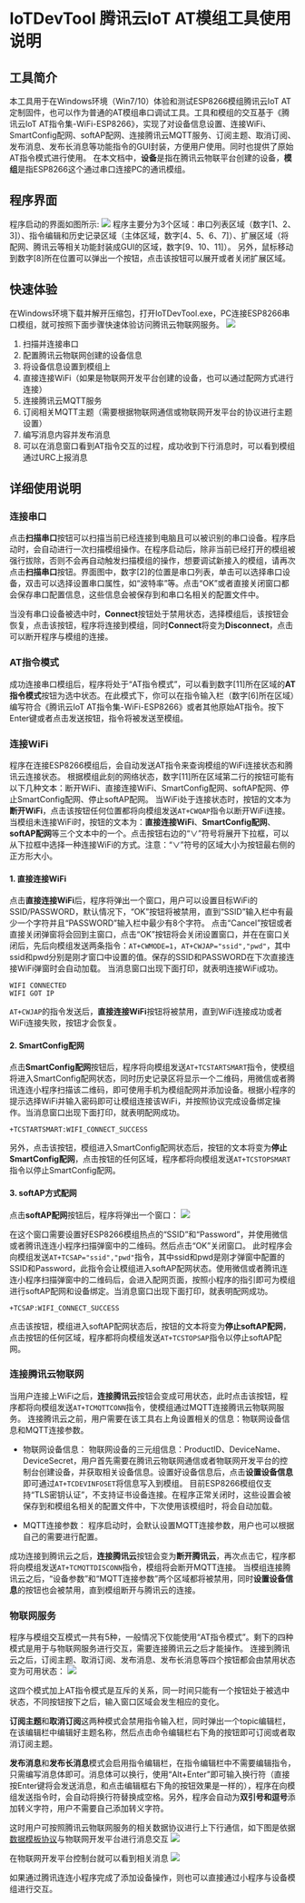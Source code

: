 # IoTDevTool 腾讯云IoT AT模组工具使用说明

## 工具简介
本工具用于在Windows环境（Win7/10）体验和测试ESP8266模组腾讯云IoT AT定制固件，也可以作为普通的AT模组串口调试工具。工具和模组的交互基于《腾讯云IoT AT指令集-WiFi-ESP8266》，实现了对设备信息设置、连接WiFi、SmartConfig配网、softAP配网、连接腾讯云MQTT服务、订阅主题、取消订阅、发布消息、发布长消息等功能指令的GUI封装，方便用户使用。同时也提供了原始AT指令模式进行使用。
在本文档中，**设备**是指在腾讯云物联平台创建的设备，**模组**是指ESP8266这个通过串口连接PC的通讯模组。

## 程序界面
程序启动的界面如图所示:
![](https://main.qcloudimg.com/raw/f42b490318d27a661d75970faca963cf.png)
程序主要分为3个区域：串口列表区域（数字[1、2、3]）、指令编辑和历史记录区域（主体区域，数字[4、5、6、7]）、扩展区域（将配网、腾讯云等相关功能封装成GUI的区域，数字[9、10、11]）。
另外，鼠标移动到数字[8]所在位置可以弹出一个按钮，点击该按钮可以展开或者关闭扩展区域。

## 快速体验
在Windows环境下载并解开压缩包，打开IoTDevTool.exe，PC连接ESP8266串口模组，就可按照下面步骤快速体验访问腾讯云物联网服务。
![](https://main.qcloudimg.com/raw/cec5a83a98beb437d7b5b6170667b2c0.png)

1. 扫描并连接串口
2. 配置腾讯云物联网创建的设备信息
3. 将设备信息设置到模组上
4. 直接连接WiFi（如果是物联网开发平台创建的设备，也可以通过配网方式进行连接）
5. 连接腾讯云MQTT服务
6. 订阅相关MQTT主题（需要根据物联网通信或物联网开发平台的协议进行主题设置）
7. 编写消息内容并发布消息
8. 可以在消息窗口看到AT指令交互的过程，成功收到下行消息时，可以看到模组通过URC上报消息

## 详细使用说明
### 连接串口
点击**扫描串口**按钮可以扫描当前已经连接到电脑且可以被识别的串口设备。程序启动时，会自动进行一次扫描模组操作。在程序启动后，除非当前已经打开的模组被强行拔除，否则不会再自动触发扫描模组的操作，想要调试新接入的模组，请再次点击**扫描串口**按钮。界面图中，数字[2]的位置是串口列表，单击可以选择串口设备，双击可以选择设置串口属性，如“波特率”等。点击“OK”或者直接关闭窗口都会保存串口配置信息，这些信息会被保存到和串口名相关的配置文件中。

当没有串口设备被选中时，**Connect**按钮处于禁用状态，选择模组后，该按钮会恢复，点击该按钮，程序将连接到模组，同时**Connect**将变为**Disconnect**，点击可以断开程序与模组的连接。

### AT指令模式
成功连接串口模组后，程序将处于“AT指令模式”，可以看到数字[11]所在区域的**AT指令模式**按钮为选中状态。在此模式下，你可以在指令输入栏（数字[6]所在区域）编写符合《腾讯云IoT AT指令集-WiFi-ESP8266》或者其他原始AT指令。按下Enter键或者点击发送按钮，指令将被发送至模组。

### 连接WiFi
程序在连接ESP8266模组后，会自动发送AT指令来查询模组的WiFi连接状态和腾讯云连接状态。
根据模组此刻的网络状态，数字[11]所在区域第二行的按钮可能有以下几种文本：断开WiFi、直接连接WiFi、SmartConfig配网、softAP配网、停止SmartConfig配网、停止softAP配网。
当WiFi处于连接状态时，按钮的文本为**断开WiFi**，点击该按钮任何位置都将向模组发送`AT+CWQAP`指令以断开WiFi连接。
当模组未连接WiFi时，按钮的文本为：**直接连接WiFi**、**SmartConfig配网**、**softAP配网**等三个文本中的一个。点击按钮右边的“∨”符号将展开下拉框，可以从下拉框中选择一种连接WiFi的方式。注意：“∨”符号的区域大小为按钮最右侧的正方形大小。

#### 1. 直接连接WiFi
点击**直接连接WiFi**后，程序将弹出一个窗口，用户可以设置目标WiFi的SSID/PASSWORD，默认情况下，“OK”按钮将被禁用，直到“SSID”输入栏中有最少一个字符并且“PASSWORD”输入栏中最少有8个字符。
点击“Cancel”按钮或者直接关闭弹窗将会回到主窗口，点击“OK”按钮将会关闭设置窗口，并在在窗口关闭后，先后向模组发送两条指令：`AT+CWMODE=1`，`AT+CWJAP="ssid","pwd"`，其中ssid和pwd分别是刚才窗口中设置的值。保存的SSID和PASSWORD在下次直接连接WiFi弹窗时会自动加载。
当消息窗口出现下面打印，就表明连接WiFi成功。
```
WIFI CONNECTED
WIFI GOT IP
```
`AT+CWJAP`的指令发送后，**直接连接WiFi**按钮将被禁用，直到WiFi连接成功或者WiFi连接失败，按钮才会恢复。

#### 2. SmartConfig配网
点击**SmartConfig配网**按钮后，程序将向模组发送`AT+TCSTARTSMART`指令，使模组将进入SmartConfig配网状态，同时历史记录区将显示一个二维码，用微信或者腾讯连连小程序扫描该二维码，即可使用手机为模组配网并添加设备。根据小程序的提示选择WiFi并输入密码即可让模组连接该WiFi，并按照协议完成设备绑定操作。当消息窗口出现下面打印，就表明配网成功。
```
+TCSTARTSMART:WIFI_CONNECT_SUCCESS
```
另外，点击该按钮，模组进入SmartConfig配网状态后，按钮的文本将变为**停止SmartConfig配网**，点击按钮的任何区域，程序都将向模组发送`AT+TCSTOPSMART`指令以停止SmartConfig配网。

#### 3. softAP方式配网
点击**softAP配网**按钮后，程序将弹出一个窗口：
![](https://main.qcloudimg.com/raw/2127e37421f2184b759c0b6314136b17.png)

在这个窗口需要设置好ESP8266模组热点的“SSID”和“Password”，并使用微信或者腾讯连连小程序扫描弹窗中的二维码。然后点击“OK”关闭窗口。
此时程序会向模组发送`AT+TCSAP="ssid","pwd"`指令，其中ssid和pwd是刚才弹窗中配置的SSID和Password，此指令会让模组进入softAP配网状态。使用微信或者腾讯连连小程序扫描弹窗中的二维码后，会进入配网页面，按照小程序的指引即可为模组进行softAP配网和设备绑定。当消息窗口出现下面打印，就表明配网成功。
```
+TCSAP:WIFI_CONNECT_SUCCESS
```
点击该按钮，模组进入softAP配网状态后，按钮的文本将变为**停止softAP配网**，点击按钮的任何区域，程序都将向模组发送`AT+TCSTOPSAP`指令以停止softAP配网。


### 连接腾讯云物联网
当用户连接上WiFi之后，**连接腾讯云**按钮会变成可用状态，此时点击该按钮，程序都将向模组发送`AT+TCMQTTCONN`指令，使模组通过MQTT连接腾讯云物联网服务。
连接腾讯云之前，用户需要在该工具右上角设置相关的信息：物联网设备信息和MQTT连接参数。
- 物联网设备信息：
物联网设备的三元组信息：ProductID、DeviceName、DeviceSecret，用户首先需要在腾讯云物联网通信或者物联网开发平台的控制台创建设备，并获取相关设备信息。设置好设备信息后，点击**设置设备信息**即可通过`AT+TCDEVINFOSET`将信息写入到模组。
目前ESP8266模组仅支持“TLS密钥认证”，不支持证书设备连接。在程序正常关闭时，这些设置会被保存到和模组名相关的配置文件中，下次使用该模组时，将会自动加载。

- MQTT连接参数：
程序启动时，会默认设置MQTT连接参数，用户也可以根据自己的需要进行配置。

成功连接到腾讯云之后，**连接腾讯云**按钮会变为**断开腾讯云**，再次点击它，程序都将向模组发送`AT+TCMQTTDISCONN`指令，模组将会断开MQTT连接。
当模组连接腾讯云之后，“设备参数”和“MQTT连接参数”两个区域都将被禁用，同时**设置设备信息**的按钮也会被禁用，直到模组断开与腾讯云的连接。

### 物联网服务
程序与模组交互模式一共有5种，一般情况下仅能使用“AT指令模式”。剩下的四种模式是用于与物联网服务进行交互，需要连接腾讯云之后才能操作。
连接到腾讯云之后，订阅主题、取消订阅、发布消息、发布长消息等四个按钮都会由禁用状态变为可用状态：
![](https://main.qcloudimg.com/raw/2d33975e189f799820ca9abdd02cdf06.png)

这四个模式加上AT指令模式是互斥的关系，同一时间只能有一个按钮处于被选中状态，不同按钮按下之后，输入窗口区域会发生相应的变化。

**订阅主题**和**取消订阅**这两种模式会禁用指令输入栏，同时弹出一个topic编辑栏，在该编辑栏中编辑好主题名称，然后点击命令编辑栏右下角的按钮即可订阅或者取消订阅主题。

**发布消息**和**发布长消息**模式会启用指令编辑栏，在指令编辑栏中不需要编辑指令，只需编写消息体即可。消息体可以换行，使用“Alt+Enter”即可输入换行符（直接按Enter键将会发送消息，和点击编辑框右下角的按钮效果是一样的），程序在向模组发送指令时，会自动将换行符替换成空格。另外，程序会自动为**双引号和逗号**添加转义字符，用户不需要自己添加转义字符。

这时用户可按照腾讯云物联网服务的相关数据协议进行上下行通信，如下图是依据[数据模板协议](https://cloud.tencent.com/document/product/1081/34916)与物联网开发平台进行消息交互
![](https://main.qcloudimg.com/raw/7f8f02ac03d638bff9a5e6c832f2f11d.png)

在物联网开发平台控制台就可以看到相关消息
![](https://main.qcloudimg.com/raw/8bdce35c834ca82dab979496431871df.png)

如果通过腾讯连连小程序完成了添加设备操作，则也可以直接通过小程序与设备模组进行交互。


